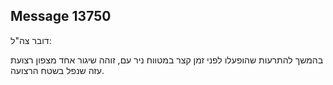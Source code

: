## Message 13750

דובר צה"ל:

בהמשך להתרעות שהופעלו לפני זמן קצר במטווח ניר עם, זוהה שיגור אחד מצפון רצועת עזה שנפל בשטח הרצועה.

